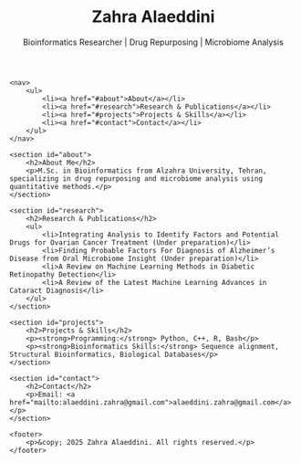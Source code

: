 <!DOCTYPE html>
<html lang="en">
<head>
    <meta charset="UTF-8">
    <meta name="viewport" content="width=device-width, initial-scale=1.0">
    <title>Zahra Alaeddini - Bioinformatics Researcher</title>
    <link rel="stylesheet" href="styles.css">
</head>
<body>
    <header>
        <h1>Zahra Alaeddini</h1>
        <p>Bioinformatics Researcher | Drug Repurposing | Microbiome Analysis</p>
    </header>
    
    <nav>
        <ul>
            <li><a href="#about">About</a></li>
            <li><a href="#research">Research & Publications</a></li>
            <li><a href="#projects">Projects & Skills</a></li>
            <li><a href="#contact">Contact</a></li>
        </ul>
    </nav>
    
    <section id="about">
        <h2>About Me</h2>
        <p>M.Sc. in Bioinformatics from Alzahra University, Tehran, specializing in drug repurposing and microbiome analysis using quantitative methods.</p>
    </section>
    
    <section id="research">
        <h2>Research & Publications</h2>
        <ul>
            <li>Integrating Analysis to Identify Factors and Potential Drugs for Ovarian Cancer Treatment (Under preparation)</li>
            <li>Finding Probable Factors For Diagnosis of Alzheimer’s Disease from Oral Microbiome Insight (Under preparation)</li>
            <li>A Review on Machine Learning Methods in Diabetic Retinopathy Detection</li>
            <li>A Review of the Latest Machine Learning Advances in Cataract Diagnosis</li>
        </ul>
    </section>
    
    <section id="projects">
        <h2>Projects & Skills</h2>
        <p><strong>Programming:</strong> Python, C++, R, Bash</p>
        <p><strong>Bioinformatics Skills:</strong> Sequence alignment, Structural Bioinformatics, Biological Databases</p>
    </section>
    
    <section id="contact">
        <h2>Contact</h2>
        <p>Email: <a href="mailto:alaeddini.zahra@gmail.com">alaeddini.zahra@gmail.com</a></p>
    </section>
    
    <footer>
        <p>&copy; 2025 Zahra Alaeddini. All rights reserved.</p>
    </footer>
</body>
</html>
